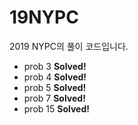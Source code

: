 # 19NYPC
2019 NYPC의 풀이 코드입니다.

 - prob 3 **Solved!**
 - prob 4 **Solved!**
 - prob 5 **Solved!**
 - prob 7 **Solved!**
 - prob 15 **Solved!**